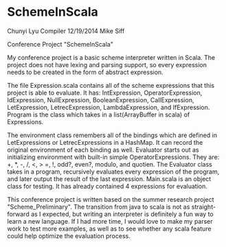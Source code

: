 # SchemeInScala

Chunyi Lyu
Compiler
12/19/2014
Mike Siff

Conference Project "SchemeInScala"

My conference project is a basic scheme interpreter written in Scala. The project does not have lexing and parsing support, so every expression needs to be created in the form of abstract expression. 

The file Expression.scala contains all of the scheme expressions that this project is able to evaluate. It has: IntExpression, OperatorExpression, IdExpression, NullExpression, BooleanExpression, CallExpression, LetExpression, LetrecExpression, LambdaExpression, and IfExpression. Program is the class which takes in a list(ArrayBuffer in scala) of Expressions. 

The environment class remembers all of the bindings which are defined in LetExpressions or LetrecExpressions in a HashMap. It can record the original environment of each binding as well. Evaluator starts out as initializing environment with built-in simple OperatorExpressions. They are: +, *, -, /, <, > =, !, odd?, even?, modulo, and quotien. The Evaluator class takes in a program, recursively evaluates every expression of the program, and later output the result of the last expression. Main.scala is an object class for testing. It has already contained 4 expressions for evaluation. 

This conference project is written based on the summer research project "Scheme_Preliminary".  The transition from java to scala is not as straight-forward as I expected, but writing an interpreter is definitely a fun way to learn a new language. If I had more time, I would love to make my parser work to test more examples, as well as to see whether any scala feature could help optimize the evaluation process.
